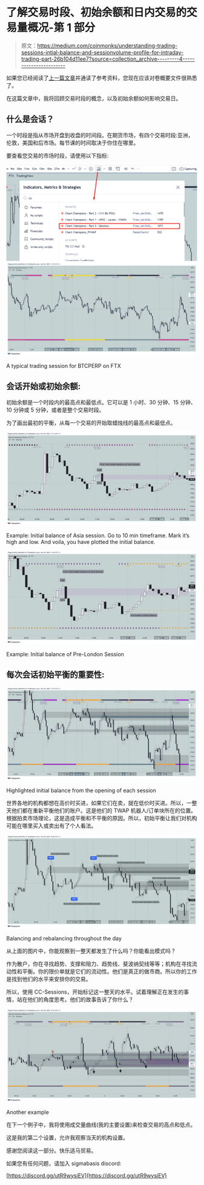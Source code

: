 # 了解交易时段、初始余额和日内交易的交易量概况-第 1 部分

> 原文：<https://medium.com/coinmonks/understanding-trading-sessions-intial-balance-and-sessionvolume-profile-for-intraday-trading-part-26b104d11ee7?source=collection_archive---------4----------------------->

如果您已经阅读了[上一篇文章](/@sigmabasis/time-volume-and-price-the-key-concepts-you-need-to-understand-for-day-trading-439fc9aa1596#abb6-d15cd0e34a48)并通读了参考资料，您现在应该对卷概要文件很熟悉了。

在这篇文章中，我将回顾交易时段的概念，以及初始余额如何影响交易日。

## 什么是会话？

一个时段是指从市场开盘到收盘的时间段。在期货市场，有四个交易时段:亚洲，伦敦，美国和后市场。每节课的时间取决于你住在哪里。

要查看您交易的市场时段，请使用以下指标:

![](img/4ab9b997aab3d2bbe01c6182293c4da3.png)![](img/8a35a8f19bcaf04782ab6e894125a9cc.png)

A typical trading session for BTCPERP on FTX

## 会话开始或初始余额:

初始余额是一个时段内的最高点和最低点。它可以是 1 小时、30 分钟、15 分钟、10 分钟或 5 分钟，或者是整个交易时段。

为了画出最初的平衡，从每一个交易的开始取蜡烛线的最高点和最低点。

![](img/462d9efdf95b0e74f91aafa597256111.png)

Example: Initial balance of Asia session. Go to 10 min timeframe. Mark it’s high and low. And voila, you have plotted the initial balance.

![](img/51bcc2de1ea73f33f8fbcc65df7407b7.png)

Example: Initial balance of Pre-London Session

## 每次会话初始平衡的重要性:

![](img/d88ccdabc2cf97428576532bc1621edd.png)

Highlighted initial balance from the opening of each session

世界各地的机构都想在高价时买进，如果它们在卖，就在低价时买进。所以，一整天他们都在重新平衡他们的账户。这是他们的 TWAP 机器人/订单块所在的位置。根据拍卖市场理论，这是造成平衡和不平衡的原因。所以，初始平衡让我们对机构可能在哪里买入或卖出有了个人看法。

![](img/ea467209eec58d738716c3760d5418a2.png)

Balancing and rebalancing throughout the day

从上面的图片中，你能观察到一整天都发生了什么吗？你能看出模式吗？

作为散户，你在寻找趋势、支撑和阻力、趋势线、斐波纳契线等等；机构在寻找流动性和平衡。你的限价单就是它们的流动性。他们是真正的做市商。所以你的工作是找到他们的水平来安排你的交易。

所以，使用 CC-Sessions，开始标记这一整天的水平。试着理解正在发生的事情，站在他们的角度思考。他们的故事告诉了你什么？

![](img/7c417fb4cad5ffd6024db1e0128791ef.png)

Another example

在下一个例子中，我将使用成交量曲线(我的主要设置)来检查交易的高点和低点。

这是我的第二个设置，允许我观察当天的机构设置。

感谢您阅读这一部分。快乐适马贸易。

如果您有任何问题，请加入 sigmabasis discord:

[https://discord.gg/utR9wysjEV](https://discord.gg/utR9wysjEV)